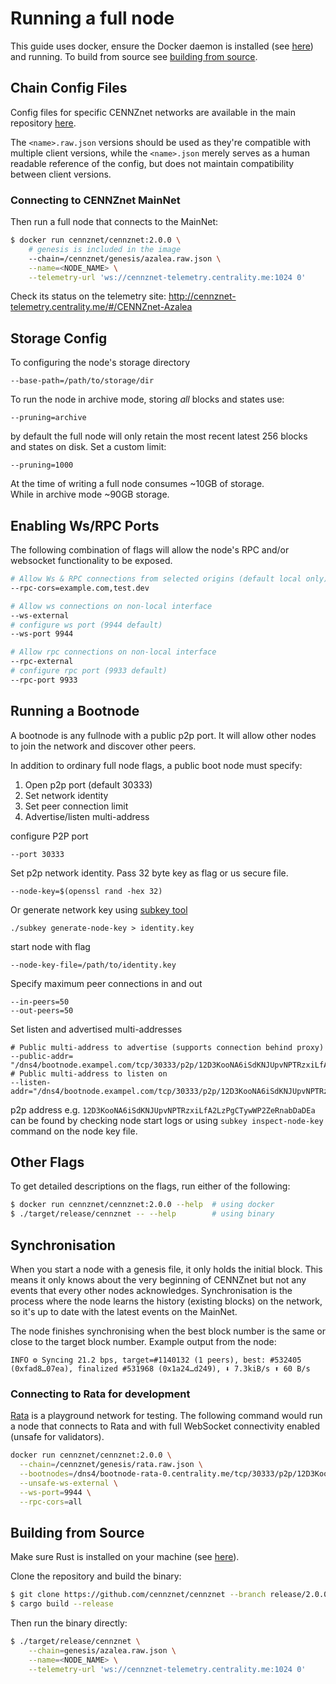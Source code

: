 # Running a full node

This guide uses docker, ensure the Docker daemon is installed (see [here](Installing-Dependencies#Docker)) and running.
To build from source see [building from source](#Building-from-Source).  

## Chain Config Files

Config files for specific CENNZnet networks are available in the main repository [here](https://github.com/cennznet/cennznet/tree/develop/genesis).

The `<name>.raw.json` versions should be used as they're compatible with multiple client versions, while the `<name>.json` merely serves as a human readable reference of the config, but does not maintain compatibility between client versions.

### Connecting to CENNZnet MainNet
Then run a full node that connects to the MainNet:

```bash
$ docker run cennznet/cennznet:2.0.0 \
    # genesis is included in the image
    --chain=/cennznet/genesis/azalea.raw.json \
    --name=<NODE_NAME> \
    --telemetry-url 'ws://cennznet-telemetry.centrality.me:1024 0'
```

Check its status on the telemetry site:
http://cennznet-telemetry.centrality.me/#/CENNZnet-Azalea

## Storage Config
To configuring the node's storage directory
```
--base-path=/path/to/storage/dir
```

To run the node in archive mode, storing *all* blocks and states use:
```
--pruning=archive
```
by default the full node will only retain the most recent latest 256 blocks and states on disk.
Set a custom limit:
```
--pruning=1000
```
At the time of writing a full node consumes ~10GB of storage.  
While in archive mode ~90GB storage.  

## Enabling Ws/RPC Ports
The following combination of flags will allow the node's RPC and/or websocket functionality to be exposed.
```bash
# Allow Ws & RPC connections from selected origins (default local only)
--rpc-cors=example.com,test.dev

# Allow ws connections on non-local interface
--ws-external
# configure ws port (9944 default)
--ws-port 9944

# Allow rpc connections on non-local interface
--rpc-external
# configure rpc port (9933 default)
--rpc-port 9933
```

## Running a Bootnode
A bootnode is any fullnode with a public p2p port.
It will allow other nodes to join the network and discover other peers.

In addition to ordinary full node flags, a public boot node must specify:
1) Open p2p port (default 30333)
2) Set network identity
3) Set peer connection limit
4) Advertise/listen multi-address

configure P2P port
```
--port 30333
```

Set p2p network identity.
Pass 32 byte key as flag or us secure file.


```
--node-key=$(openssl rand -hex 32)
```
Or generate network key using [subkey tool](https://substrate.dev/docs/en/knowledgebase/integrate/subkey)
```
./subkey generate-node-key > identity.key
```
start node with flag
```
--node-key-file=/path/to/identity.key
```

Specify maximum peer connections in and out
```
--in-peers=50
--out-peers=50
```

Set listen and advertised multi-addresses
```
# Public multi-address to advertise (supports connection behind proxy)
--public-addr= "/dns4/bootnode.exampel.com/tcp/30333/p2p/12D3KooNA6iSdKNJUpvNPTRzxiLfA2LzPgCTywWP2ZeRnabDaDEa"
# Public multi-address to listen on
--listen-addr="/dns4/bootnode.exampel.com/tcp/30333/p2p/12D3KooNA6iSdKNJUpvNPTRzxiLfA2LzPgCTywWP2ZeRnabDaDEa"
```
p2p address e.g. `12D3KooNA6iSdKNJUpvNPTRzxiLfA2LzPgCTywWP2ZeRnabDaDEa` can be found by checking node start logs or using `subkey inspect-node-key` command
on the node key file.

## Other Flags

To get detailed descriptions on the flags, run either of the following:
```bash
$ docker run cennznet/cennznet:2.0.0 --help  # using docker
$ ./target/release/cennznet -- --help        # using binary
```

## Synchronisation

When you start a node with a genesis file, it only holds the initial block. This means it only knows about the very beginning of CENNZnet but not any events that every other nodes acknowledges. Synchronisation is the process where the node learns the history (existing blocks) on the network, so it's up to date with the latest events on the MainNet.

The node finishes synchronising when the best block number is the same or close to the target block number. 
Example output from the node:

```
INFO ⚙️ Syncing 21.2 bps, target=#1140132 (1 peers), best: #532405 (0xfad8…07ea), finalized #531968 (0x1a24…d249), ⬇ 7.3kiB/s ⬆ 60 B/s
```

### Connecting to Rata for development
[Rata](getting-started/CENNZnet-technical-overview?id=cennznet-networks-and-genesis-files) is a playground network for testing. The following command would run a node that connects to Rata and  with full WebSocket connectivity enabled (unsafe for validators).
```bash
docker run cennznet/cennznet:2.0.0 \
  --chain=/cennznet/genesis/rata.raw.json \
  --bootnodes=/dns4/bootnode-rata-0.centrality.me/tcp/30333/p2p/12D3KooWA6iSdKNJUpvNPTRzxiLfA2LzPgCTywWP2ZeRnabDaDEa \
  --unsafe-ws-external \
  --ws-port=9944 \
  --rpc-cors=all
```

## Building from Source

Make sure Rust is installed on your machine (see [here](Installing-Dependencies#Rust)).

Clone the repository and build the binary:

```bash
$ git clone https://github.com/cennznet/cennznet --branch release/2.0.0 && cd cennznet
$ cargo build --release
```

Then run the binary directly:
```bash
$ ./target/release/cennznet \
    --chain=genesis/azalea.raw.json \
    --name=<NODE_NAME> \
    --telemetry-url 'ws://cennznet-telemetry.centrality.me:1024 0'
```
